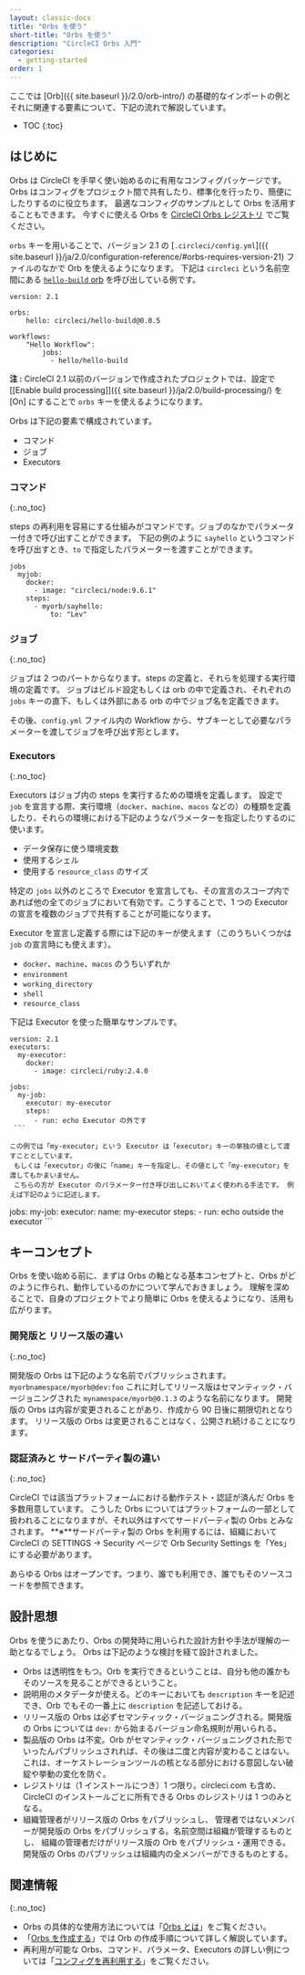 ```yaml
---
layout: classic-docs
title: "Orbs を使う"
short-title: "Orbs を使う"
description: "CircleCI Orbs 入門"
categories:
  - getting-started
order: 1
---
```

ここでは [Orb]({{ site.baseurl }}/2.0/orb-intro/) の基礎的なインポートの例とそれに関連する要素について、下記の流れで解説しています。

- TOC
{:toc}

## はじめに

Orbs は CircleCI を手早く使い始めるのに有用なコンフィグパッケージです。 Orbs はコンフィグをプロジェクト間で共有したり、標準化を行ったり、簡便にしたりするのに役立ちます。 最適なコンフィグのサンプルとして Orbs を活用することもできます。 今すぐに使える Orbs を [CircleCI Orbs レジストリ](https://circleci.com/orbs/registry/) でご覧ください。

`orbs` キーを用いることで、バージョン 2.1 の [`.circleci/config.yml`]({{ site.baseurl }}/ja/2.0/configuration-reference/#orbs-requires-version-21) ファイルのなかで Orb を使えるようになります。 下記は `circleci` という名前空間にある [`hello-build` orb](https://circleci.com/orbs/registry/orb/circleci/hello-build) を呼び出している例です。

    version: 2.1
    
    orbs:
        hello: circleci/hello-build@0.0.5
    
    workflows:
        "Hello Workflow":
            jobs:
              - hello/hello-build
    

**注 :** CircleCI 2.1 以前のバージョンで作成されたプロジェクトでは、設定で [[Enable build processing]]({{ site.baseurl }}/ja/2.0/build-processing/) を [On] にすることで `orbs` キーを使えるようになります。

Orbs は下記の要素で構成されています。

- コマンド
- ジョブ
- Executors 

### コマンド
{:.no_toc}

steps の再利用を容易にする仕組みがコマンドです。ジョブのなかでパラメーター付きで呼び出すことができます。 下記の例のように `sayhello` というコマンドを呼び出すとき、`to` で指定したパラメーターを渡すことができます。

    jobs
      myjob:
        docker:
          - image: "circleci/node:9.6.1"
        steps:
          - myorb/sayhello:
              to: "Lev"
    

### ジョブ
{:.no_toc}

ジョブは 2 つのパートからなります。steps の定義と、それらを処理する実行環境の定義です。 ジョブはビルド設定もしくは orb の中で定義され、それぞれの `jobs` キーの直下、もしくは外部にある orb の中でジョブ名を定義できます。

その後、`config.yml` ファイル内の Workflow から、サブキーとして必要なパラメーターを渡してジョブを呼び出す形とします。

### Executors
{:.no_toc}

Executors はジョブ内の steps を実行するための環境を定義します。 設定で `job` を宣言する際、実行環境（`docker`、`machine`、`macos` などの）の種類を定義したり、それらの環境における下記のようなパラメーターを指定したりするのに使います。

- データ保存に使う環境変数
- 使用するシェル
- 使用する `resource_class` のサイズ

特定の `jobs` 以外のところで Executor を宣言しても、その宣言のスコープ内であれば他の全てのジョブにおいて有効です。こうすることで、1 つの Executor の宣言を複数のジョブで共有することが可能になります。

Executor を宣言し定義する際には下記のキーが使えます（このうちいくつかは `job` の宣言時にも使えます）。

- `docker`、`machine`、`macos` のうちいずれか
- `environment`
- `working_directory`
- `shell`
- `resource_class`

下記は Executor を使った簡単なサンプルです。

    version: 2.1
    executors:
      my-executor:
        docker:
          - image: circleci/ruby:2.4.0
    
    jobs:
      my-job:
        executor: my-executor
        steps:
          - run: echo Executor の外です
     ```
    
    この例では「my-executor」という Executor は「executor」キーの単独の値として渡すこととしています。
     もしくは「executor」の後に「name」キーを指定し、その値として「my-executor」を渡してもかまいません。
     こちらの方が Executor のパラメーター付き呼び出しにおいてよく使われる手法です。 例えば下記のように記述します。
    
    

jobs: my-job: executor: name: my-executor steps: - run: echo outside the executor ```

## キーコンセプト

Orbs を使い始める前に、まずは Orbs の軸となる基本コンセプトと、Orbs がどのように作られ、動作しているのかについて学んでおきましょう。 理解を深めることで、自身のプロジェクトでより簡単に Orbs を使えるようになり、活用も広がります。

### 開発版と リリース版の違い
{:.no_toc}

開発版の Orbs は下記のような名前でパブリッシュされます。 ```myorbnamespace/myorb@dev:foo``` これに対してリリース版はセマンティック・バージョニングされた `mynamespace/myorb@0.1.3` のような名前になります。 開発版の Orbs は内容が変更されることがあり、作成から 90 日後に期限切れとなります。 リリース版の Orbs は変更されることはなく、公開され続けることになります。

### 認証済みと サードパーティ製の違い
{:.no_toc}

CircleCI では該当プラットフォームにおける動作テスト・認証が済んだ Orbs を多数用意しています。 こうした Orbs についてはプラットフォームの一部として扱われることになりますが、それ以外はすべてサードパーティ製の Orbs とみなされます。 **※**サードパーティ製の Orbs を利用するには、組織において CircleCI の SETTINGS → Security ページで Orb Security Settings を「Yes」にする必要があります。

<aside class="notice">
あらゆる Orbs はオープンです。つまり、誰でも利用でき、誰でもそのソースコードを参照できます。 
</aside>

## 設計思想

Orbs を使うにあたり、Orbs の開発時に用いられた設計方針や手法が理解の一助となるでしょう。 Orbs は下記のような検討を経て設計されました。

- Orbs は透明性をもつ。Orb を実行できるということは、自分も他の誰かもそのソースを見ることができるということ。
- 説明用のメタデータが使える。どのキーにおいても ```description``` キーを記述でき、Orb でもその一番上に `description` を記述しておける。
- リリース版の Orbs は必ずセマンティック・バージョニングされる。開発版の Orbs については `dev:` から始まるバージョン命名規則が用いられる。
- 製品版の Orbs は不変。Orb がセマンティック・バージョニングされた形でいったんパブリッシュされれば、その後は二度と内容が変わることはない。 これは、オーケストレーションツールの核となる部分における意図しない破綻や挙動の変化を防ぐ。
- レジストリは（1 インストールにつき）1 つ限り。circleci.com も含め、CircleCI のインストールごとに所有できる Orbs のレジストリは 1 つのみとなる。
- 組織管理者がリリース版の Orbs をパブリッシュし、 管理者ではないメンバーが開発版の Orbs をパブリッシュする。名前空間は組織が管理するものとし、 組織の管理者だけがリリース版の Orb をパブリッシュ・運用できる。 開発版の Orbs のパブリッシュは組織内の全メンバーができるものとする。

## 関連情報
{:.no_toc}

- Orbs の具体的な使用方法については「[Orbs とは]({{site.baseurl}}/2.0/orb-intro/)」をご覧ください。
- 「[Orbs を作成する]({{site.baseurl}}/2.0/creating-orbs/)」では Orb の作成手順について詳しく解説しています。
- 再利用が可能な Orbs、コマンド、パラメータ、Executors の詳しい例については「[コンフィグを再利用する]({{site.baseurl}}/ja/2.0/reusing-config/)」をご覧ください。